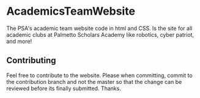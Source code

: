# AcademicsTeamWebsite
The PSA's academic team website code in html and CSS. Is the site for all academic clubs at Palmetto Scholars Academy like robotics, cyber patriot, and more! 

## Contributing
Feel free to contribute to the website. Please when committing, commit to the contribution branch and not the master so that the change can be reviewed before its finally submitted. Thanks.
